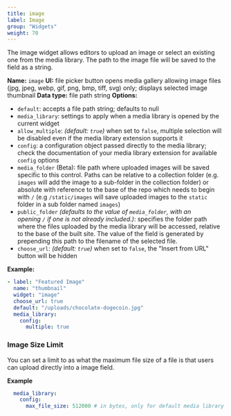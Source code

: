 ```yaml
---
title: image
label: Image
group: "Widgets"
weight: 70
---
```


The image widget allows editors to upload an image or select an existing one from the media library. The path to the image file will be saved to the field as a string.

**Name:** `image`
**UI:** file picker button opens media gallery allowing image files (jpg, jpeg, webp, gif, png, bmp, tiff, svg) only; displays selected image thumbnail
**Data type:** file path string
**Options:**
* `default`: accepts a file path string; defaults to null
* `media_library`: settings to apply when a media library is opened by the
  current widget
* `allow_multiple`: *(default: `true`)* when set to `false`, multiple selection will be disabled even if the media library extension supports it
* `config`: a configuration object passed directly to the media library; check the documentation of your media library extension for available `config` options
* `media_folder` (Beta): file path where uploaded images will be saved specific to this control. Paths can be relative to a collection folder (e.g. `images` will add the image to a sub-folder in the collection folder) or absolute with reference to the base of the repo which needs to begin with `/` (e.g `/static/images` will save uploaded images to the `static` folder in a sub folder named `images`)
* `public_folder` *(defaults to the value of `media_folder`, with an opening `/` if one is not already included.)*: specifies the folder path where the files uploaded by the media library will be accessed, relative to the base of the built site. The value of the field is generated by prepending this path to the filename of the selected file.
* `choose_url`: *(default: `true`)* when set to `false`, the "Insert from URL" button will be hidden

**Example:**

```yaml
- label: "Featured Image"
  name: "thumbnail"
  widget: "image"
  choose_url: true
  default: "/uploads/chocolate-dogecoin.jpg"
  media_library:
    config:
      multiple: true
```

### Image Size Limit

You can set a limit to as what the maximum file size of a file is that users can upload directly into a image field.

**Example**

```yaml
  media_library:
    config:
      max_file_size: 512000 # in bytes, only for default media library
```
